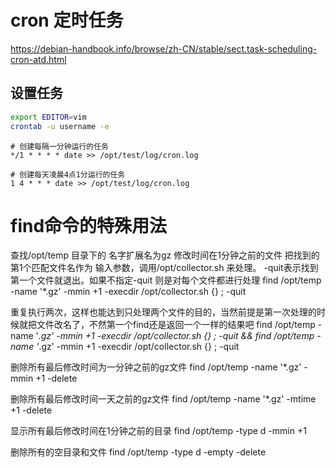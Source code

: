 cron 定时任务
============
https://debian-handbook.info/browse/zh-CN/stable/sect.task-scheduling-cron-atd.html

设置任务
--------

```bash
export EDITOR=vim
crontab -u username -e
```
```text
# 创建每隔一分钟运行的任务
*/1 * * * * date >> /opt/test/log/cron.log

# 创建每天凌晨4点1分运行的任务
1 4 * * * date >> /opt/test/log/cron.log
```

find命令的特殊用法
==================

查找/opt/temp 目录下的 名字扩展名为gz 修改时间在1分钟之前的文件 把找到的第1个匹配文件名作为 输入参数，调用/opt/collector.sh 来处理。  -quit表示找到第一个文件就退出。如果不指定-quit 则是对每个文件都进行处理
find /opt/temp -name '*.gz' -mmin +1  -execdir /opt/collector.sh {} \; -quit

重复执行两次，这样也能达到只处理两个文件的目的，当然前提是第一次处理的时候就把文件改名了，不然第一个find还是返回一个一样的结果吧
find /opt/temp -name '*.gz' -mmin +1  -execdir /opt/collector.sh {} \; -quit && find /opt/temp -name '*.gz' -mmin +1  -execdir /opt/collector.sh {} \; -quit

删除所有最后修改时间为一分钟之前的gz文件
find /opt/temp -name '*.gz' -mmin +1  -delete 

删除所有最后修改时间一天之前的gz文件
find /opt/temp -name '*.gz' -mtime +1  -delete 

显示所有最后修改时间在1分钟之前的目录
find /opt/temp -type d  -mmin +1

删除所有的空目录和文件
find /opt/temp  -type d -empty -delete




